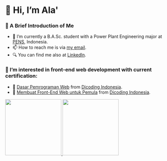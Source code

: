# 👋 Hi, I’m Ala'

### 🤙 A Brief Introduction of Me
- 🌱 I’m currently a B.A.Sc. student with a Power Plant Engineering major at [PENS](https://www.pens.ac.id), Indonesia.
- 📫 How to reach me is via [my email](mailto:muhammadubbadah@gmail.com?subject=[GitHub]%20Contacted%20from%20README.md).
- 🔍 You can find me also at [LinkedIn](https://www.linkedin.com/in/ubbadahala/).

### 👀 I’m interested in front-end web development with current certification:
- 📜 [Dasar Pemrograman Web](https://www.dicoding.com/certificates/07Z6LN2KYPQR) from [Dicoding Indonesia](https://www.dicoding.com).
- 📜 [Membuat Front-End Web untuk Pemula](https://www.dicoding.com/certificates/53XEWNQDVXRN) from [Dicoding Indonesia](https://www.dicoding.com).

<p align="left">
<a href="https://github.com/ubbadahala">
  <img height="180em" src="https://github-readme-stats-eight-theta.vercel.app/api?username=ubbadahala&show_icons=true&theme=algolia&include_all_commits=true&count_private=true"/>
  <img height="180em" src="https://github-readme-stats-eight-theta.vercel.app/api/top-langs/?username=ubbadahala&layout=compact&langs_count=8&theme=algolia"/>
</a>
</p>

<!---
ubbadahala/ubbadahala is a ✨ special ✨ repository because its `README.md` (this file) appears on your GitHub profile.
You can click the Preview link to take a look at your changes.
--->
